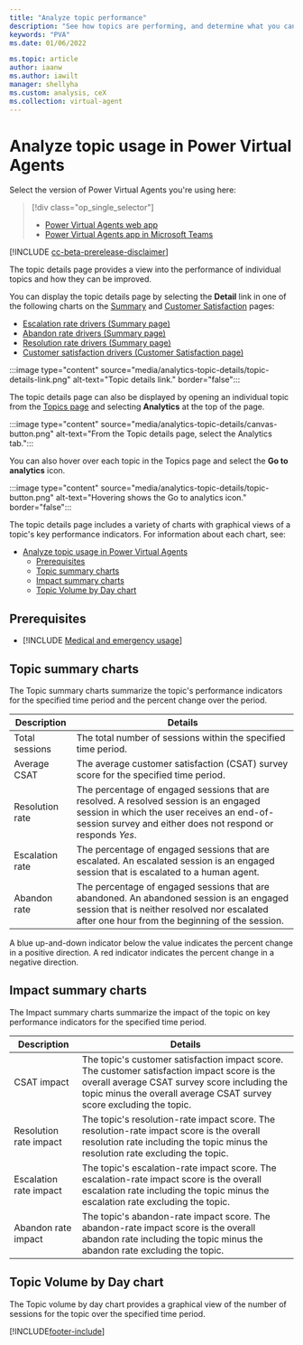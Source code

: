 ```yaml
---
title: "Analyze topic performance"
description: "See how topics are performing, and determine what you can do to improve customer satisfaction."
keywords: "PVA"
ms.date: 01/06/2022

ms.topic: article
author: iaanw
ms.author: iawilt
manager: shellyha
ms.custom: analysis, ceX
ms.collection: virtual-agent
---
```


# Analyze topic usage in Power Virtual Agents

Select the version of Power Virtual Agents you're using here:

> [!div class="op_single_selector"]
>
> - [Power Virtual Agents web app](analytics-topic-details.md)
> - [Power Virtual Agents app in Microsoft Teams](teams/analytics-topic-details-teams.md)

[!INCLUDE [cc-beta-prerelease-disclaimer](includes/cc-beta-prerelease-disclaimer.md)]

The topic details page provides a view into the performance of individual topics and how they can be improved.

You can display the topic details page by selecting the **Detail** link in one of the following charts on the [Summary](analytics-summary.md) and [Customer Satisfaction](analytics-CSAT.md) pages:

- [Escalation rate drivers (Summary page)](analytics-summary.md#escalation-rate-drivers-chart)
- [Abandon rate drivers (Summary page)](analytics-summary.md#abandon-rate-drivers-chart)
- [Resolution rate drivers (Summary page)](analytics-summary.md#resolution-rate-drivers-chart)
- [Customer satisfaction drivers (Customer Satisfaction page)](analytics-CSAT.md#customer-satisfaction-drivers-chart)

:::image type="content" source="media/analytics-topic-details/topic-details-link.png" alt-text="Topic details link." border="false":::

The topic details page can also be displayed by opening an individual topic from the [Topics page](authoring-create-edit-topics.md) and selecting **Analytics** at the top of the page.

:::image type="content" source="media/analytics-topic-details/canvas-button.png" alt-text="From the Topic details page, select the Analytics tab.":::

You can also hover over each topic in the Topics page and select the **Go to analytics** icon.

:::image type="content" source="media/analytics-topic-details/topic-button.png" alt-text="Hovering shows the Go to analytics icon." border="false":::

The topic details page includes a variety of charts with graphical views of a topic's key performance indicators. For information about each chart, see:

- [Analyze topic usage in Power Virtual Agents](#analyze-topic-usage-in-power-virtual-agents)
  - [Prerequisites](#prerequisites)
  - [Topic summary charts](#topic-summary-charts)
  - [Impact summary charts](#impact-summary-charts)
  - [Topic Volume by Day chart](#topic-volume-by-day-chart)

## Prerequisites

- [!INCLUDE [Medical and emergency usage](includes/pva-usage-limitations.md)]

## Topic summary charts

The Topic summary charts summarize the topic's performance indicators for the specified time period and the percent change over the period.

| Description     | Details                                                                                                                                                                                           |
| --------------- | ------------------------------------------------------------------------------------------------------------------------------------------------------------------------------------------------- |
| Total sessions  | The total number of sessions within the specified time period.                                                                                                                                    |
| Average CSAT    | The average customer satisfaction (CSAT) survey score for the specified time period.                                                                                                              |
| Resolution rate | The percentage of engaged sessions that are resolved. A resolved session is an engaged session in which the user receives an end-of-session survey and either does not respond or responds *Yes*. |
| Escalation rate | The percentage of engaged sessions that are escalated. An escalated session is an engaged session that is escalated to a human agent.                                                             |
| Abandon rate    | The percentage of engaged sessions that are abandoned. An abandoned session is an engaged session that is neither resolved nor escalated after one hour from the beginning of the session.        |

A blue up-and-down indicator below the value indicates the percent change in a positive direction. A red indicator indicates the percent change in a negative direction.

## Impact summary charts

The Impact summary charts summarize the impact of the topic on key performance indicators for the specified time period.

| Description            | Details                                                                                                                                                                                                              |
| ---------------------- | -------------------------------------------------------------------------------------------------------------------------------------------------------------------------------------------------------------------- |
| CSAT impact            | The topic's customer satisfaction impact score. The customer satisfaction impact score is the overall average CSAT survey score including the topic minus the overall average CSAT survey score excluding the topic. |
| Resolution rate impact | The topic's resolution-rate impact score. The resolution-rate impact score is the overall resolution rate including the topic minus the resolution rate excluding the topic.                                         |
| Escalation rate impact | The topic's escalation-rate impact score. The escalation-rate impact score is the overall escalation rate including the topic minus the escalation rate excluding the topic.                                         |
| Abandon rate impact    | The topic's abandon-rate impact score. The abandon-rate impact score is the overall abandon rate including the topic minus the abandon rate excluding the topic.                                                     |

## Topic Volume by Day chart

The Topic volume by day chart provides a graphical view of the number of sessions for the topic over the specified time period.

[!INCLUDE[footer-include](includes/footer-banner.md)]
